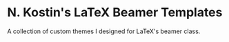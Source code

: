 # N. Kostin's LaTeX Beamer Templates

A collection of custom themes I designed for LaTeX's beamer class.

